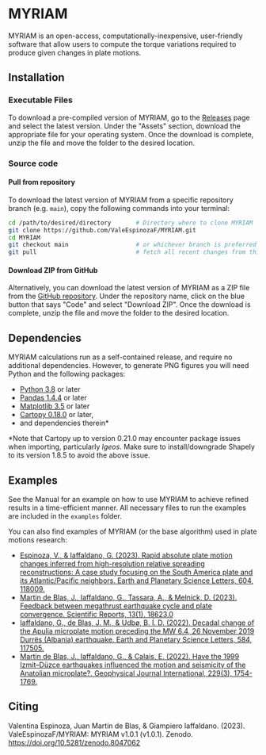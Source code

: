 # MYRIAM
MYRIAM is an open-access, computationally-inexpensive, user-friendly software that allow users to compute the torque variations required to produce given changes in plate motions.


<!-- installation -->
## Installation

### Executable Files

To download a pre-compiled version of MYRIAM, go to the [Releases](https://github.com/ValeEspinozaF/MYRIAM/releases) page and select the latest version. Under the "Assets" section, download the appropriate file for your operating system. Once the download is complete, unzip the file and move the folder to the desired location.

### Source code
#### Pull from repository 

To download the latest version of MYRIAM from a specific repository branch (e.g. `main`), copy the following commands into your terminal:

```sh
cd /path/to/desired/directory       # Directory where to clone MYRIAM
git clone https://github.com/ValeEspinozaF/MYRIAM.git
cd MYRIAM
git checkout main                   # or whichever branch is preferred
git pull                            # fetch all recent changes from this branch
```


#### Download ZIP from GitHub

Alternatively, you can download the latest version of MYRIAM as a ZIP file from the [GitHub repository](https://github.com/ValeEspinozaF/MYRIAM). Under the repository name, click on the blue button that says "Code" and select "Download ZIP". Once the download is complete, unzip the file and move the folder to the desired location.



<!-- dependencies -->
## Dependencies

MYRIAM calculations run as a self-contained release, and require no additional dependencies. However, to generate PNG figures you will need Python and the following packages:

- [Python 3.8](https://www.python.org/) or later
- [Pandas 1.4.4](https://https://pandas.pydata.org/) or later
- [Matplotlib 3.5](https://matplotlib.org/stable/users/installing/index.html) or later
- [Cartopy 0.18.0](https://scitools.org.uk/cartopy/docs/latest/index.html#getting-started) or later, 
- and dependencies therein*

*Note that Cartopy up to version 0.21.0 may encounter package issues when importing, particularly *lgeos*. Make sure to install/downgrade Shapely to its version 1.8.5 to avoid the above issue.

<!-- examples -->
## Examples

See the Manual for an example on how to use MYRIAM to achieve refined results in a time-efficient manner. All necessary files to run the examples are included in the `examples` folder.

You can also find examples of MYRIAM (or the base algorithm) used in plate motions research:
- [Espinoza, V., & Iaffaldano, G. (2023). Rapid absolute plate motion changes inferred from high-resolution relative spreading reconstructions: A case study focusing on the South America plate and its Atlantic/Pacific neighbors. Earth and Planetary Science Letters, 604, 118009.](https://www.sciencedirect.com/science/article/pii/S0012821X23000225)
- [Martin de Blas, J., Iaffaldano, G., Tassara, A., & Melnick, D. (2023). Feedback between megathrust earthquake cycle and plate convergence. Scientific Reports, 13(1), 18623.0](https://www.nature.com/articles/s41598-023-45753-5)
- [Iaffaldano, G., de Blas, J. M., & Udbø, B. Í. D. (2022). Decadal change of the Apulia microplate motion preceding the MW 6.4, 26 November 2019 Durrës (Albania) earthquake. Earth and Planetary Science Letters, 584, 117505.](https://www.sciencedirect.com/science/article/pii/S0012821X22001418)
- [Martin de Blas, J., Iaffaldano, G., & Calais, E. (2022). Have the 1999 Izmit–Düzce earthquakes influenced the motion and seismicity of the Anatolian microplate?. Geophysical Journal International, 229(3), 1754-1769.](https://academic.oup.com/gji/article/229/3/1754/6512137?login=true)


<!-- citing -->
## Citing

Valentina Espinoza, Juan Martin de Blas, & Giampiero Iaffaldano. (2023). ValeEspinozaF/MYRIAM: MYRIAM v1.0.1 (v1.0.1). Zenodo. https://doi.org/10.5281/zenodo.8047062